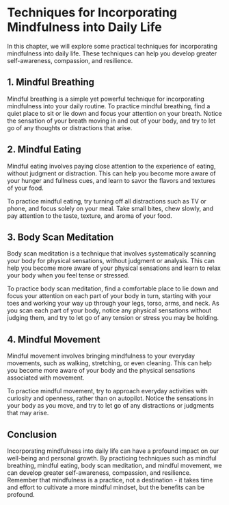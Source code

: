 # Techniques for Incorporating Mindfulness into Daily Life

In this chapter, we will explore some practical techniques for incorporating mindfulness into daily life. These techniques can help you develop greater self-awareness, compassion, and resilience.

## 1. Mindful Breathing

Mindful breathing is a simple yet powerful technique for incorporating mindfulness into your daily routine. To practice mindful breathing, find a quiet place to sit or lie down and focus your attention on your breath. Notice the sensation of your breath moving in and out of your body, and try to let go of any thoughts or distractions that arise.

## 2. Mindful Eating

Mindful eating involves paying close attention to the experience of eating, without judgment or distraction. This can help you become more aware of your hunger and fullness cues, and learn to savor the flavors and textures of your food.

To practice mindful eating, try turning off all distractions such as TV or phone, and focus solely on your meal. Take small bites, chew slowly, and pay attention to the taste, texture, and aroma of your food.

## 3. Body Scan Meditation

Body scan meditation is a technique that involves systematically scanning your body for physical sensations, without judgment or analysis. This can help you become more aware of your physical sensations and learn to relax your body when you feel tense or stressed.

To practice body scan meditation, find a comfortable place to lie down and focus your attention on each part of your body in turn, starting with your toes and working your way up through your legs, torso, arms, and neck. As you scan each part of your body, notice any physical sensations without judging them, and try to let go of any tension or stress you may be holding.

## 4. Mindful Movement

Mindful movement involves bringing mindfulness to your everyday movements, such as walking, stretching, or even cleaning. This can help you become more aware of your body and the physical sensations associated with movement.

To practice mindful movement, try to approach everyday activities with curiosity and openness, rather than on autopilot. Notice the sensations in your body as you move, and try to let go of any distractions or judgments that may arise.

Conclusion
----------

Incorporating mindfulness into daily life can have a profound impact on our well-being and personal growth. By practicing techniques such as mindful breathing, mindful eating, body scan meditation, and mindful movement, we can develop greater self-awareness, compassion, and resilience. Remember that mindfulness is a practice, not a destination - it takes time and effort to cultivate a more mindful mindset, but the benefits can be profound.


